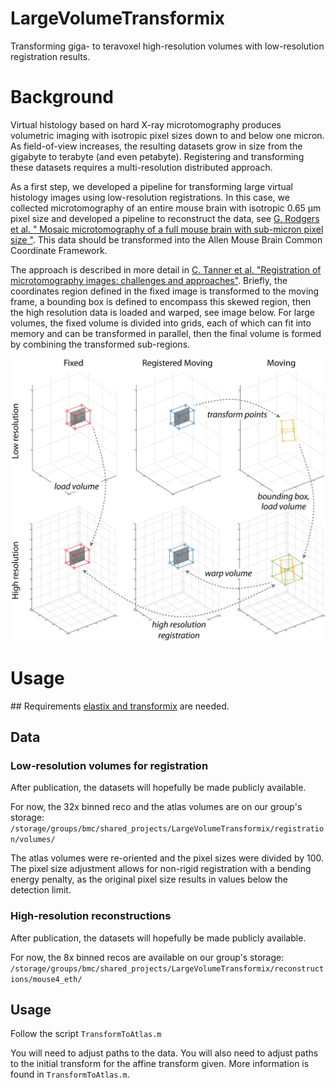 # LargeVolumeTransformix
Transforming giga- to teravoxel high-resolution volumes with low-resolution registration results. 

# Background
Virtual histology based on hard X-ray microtomography produces volumetric imaging with isotropic pixel sizes down to and below one micron. As field-of-view increases, the resulting datasets grow in size from the gigabyte to terabyte (and even petabyte). Registering and transforming these datasets requires a multi-resolution distributed approach.

As a first step, we developed a pipeline for transforming large virtual histology images using low-resolution registrations. In this case, we collected microtomography of an entire mouse brain with isotropic 0.65 µm pixel size and developed a pipeline to reconstruct the data, see [G. Rodgers et al. " Mosaic microtomography of a full mouse brain with sub-micron pixel size "](https://doi.org/10.1117/12.2633556). This data should be transformed into the Allen Mouse Brain Common Coordinate Framework.

The approach is described in more detail in [C. Tanner et al. "Registration of microtomography images: challenges and approaches"](https://doi.org/10.1117/12.2633922). Briefly, the coordinates region defined in the fixed image is transformed to the moving frame, a bounding box is defined to encompass this skewed region, then the high resolution data is loaded and warped, see image below. For large volumes, the fixed volume is divided into grids, each of which can fit into memory and can be transformed in parallel, then the final volume is formed by combining the transformed sub-regions.

![Coordinate transforms for transformix](https://github.com/grodgers1/LargeVolumeTransformix/blob/main/example/figures/fig_coordtransform.png)

# Usage 
## Requirements
[elastix and transformix](https://elastix.lumc.nl/) are needed.

## Data
### Low-resolution volumes for registration
After publication, the datasets will hopefully be made publicly available.

For now, the 32x binned reco and the atlas volumes are on our group's storage:
`/storage/groups/bmc/shared_projects/LargeVolumeTransformix/registration/volumes/`

The atlas volumes were re-oriented and the pixel sizes were divided by 100. The pixel size adjustment allows for non-rigid registration with a bending energy penalty, as the original pixel size results in values below the detection limit.

### High-resolution reconstructions
After publication, the datasets will hopefully be made publicly available.

For now, the 8x binned recos are available on our group's storage:
`/storage/groups/bmc/shared_projects/LargeVolumeTransformix/reconstructions/mouse4_eth/`

## Usage
Follow the script `TransformToAtlas.m`

You will need to adjust paths to the data. You will also need to adjust paths to the initial transform for the affine transform given. More information is found in `TransformToAtlas.m`.

